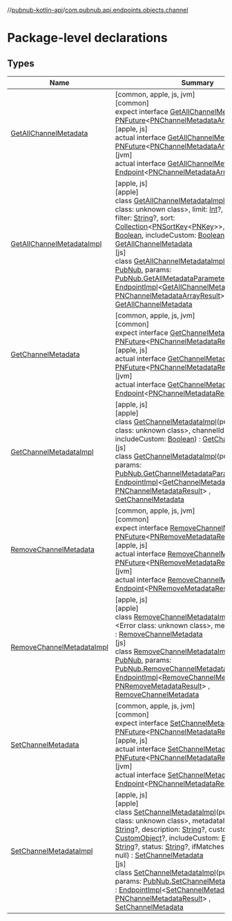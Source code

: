 //[pubnub-kotlin-api](../../index.md)/[com.pubnub.api.endpoints.objects.channel](index.md)

# Package-level declarations

## Types

| Name | Summary |
|---|---|
| [GetAllChannelMetadata](-get-all-channel-metadata/index.md) | [common, apple, js, jvm]<br>[common]<br>expect interface [GetAllChannelMetadata](-get-all-channel-metadata/index.md) : [PNFuture](../../../../pubnub-kotlin/pubnub-kotlin-core-api/pubnub-kotlin-core-api/com.pubnub.kmp/-p-n-future/index.md)&lt;[PNChannelMetadataArrayResult](../com.pubnub.api.models.consumer.objects.channel/-p-n-channel-metadata-array-result/index.md)&gt; <br>[apple, js]<br>actual interface [GetAllChannelMetadata](-get-all-channel-metadata/index.md) : [PNFuture](../../../../pubnub-kotlin/pubnub-kotlin-core-api/pubnub-kotlin-core-api/com.pubnub.kmp/-p-n-future/index.md)&lt;[PNChannelMetadataArrayResult](../com.pubnub.api.models.consumer.objects.channel/-p-n-channel-metadata-array-result/index.md)&gt; <br>[jvm]<br>actual interface [GetAllChannelMetadata](-get-all-channel-metadata/index.md) : [Endpoint](../../../../pubnub-kotlin/pubnub-kotlin-core-api/pubnub-kotlin-core-api/com.pubnub.api/-endpoint/index.md)&lt;[PNChannelMetadataArrayResult](../../../../pubnub-kotlin/pubnub-kotlin-api/pubnub-kotlin-api/com.pubnub.api.models.consumer.objects.channel/-p-n-channel-metadata-array-result/index.md)&gt; |
| [GetAllChannelMetadataImpl](../../../../pubnub-kotlin/pubnub-kotlin-api/pubnub-kotlin-api/com.pubnub.api.endpoints.objects.channel/[js]-get-all-channel-metadata-impl/index.md) | [apple, js]<br>[apple]<br>class [GetAllChannelMetadataImpl]([apple]-get-all-channel-metadata-impl/index.md)(pubnub: <!---  GfmCommand {"@class":"org.jetbrains.dokka.gfm.ResolveLinkGfmCommand","dri":{"packageName":"","classNames":"<Error class: unknown class>","callable":null,"target":{"@class":"org.jetbrains.dokka.links.PointingToDeclaration"},"extra":null}} --->&lt;Error class: unknown class&gt;<!--- --->, limit: [Int](https://kotlinlang.org/api/core/kotlin-stdlib/kotlin/-int/index.html)?, page: [PNPage](../../../../pubnub-kotlin/pubnub-kotlin-core-api/pubnub-kotlin-core-api/com.pubnub.api.models.consumer.objects/-p-n-page/index.md)?, filter: [String](https://kotlinlang.org/api/core/kotlin-stdlib/kotlin/-string/index.html)?, sort: [Collection](https://kotlinlang.org/api/core/kotlin-stdlib/kotlin.collections/-collection/index.html)&lt;[PNSortKey](../com.pubnub.api.models.consumer.objects/-p-n-sort-key/index.md)&lt;[PNKey](../com.pubnub.api.models.consumer.objects/-p-n-key/index.md)&gt;&gt;, includeCount: [Boolean](https://kotlinlang.org/api/core/kotlin-stdlib/kotlin/-boolean/index.html), includeCustom: [Boolean](https://kotlinlang.org/api/core/kotlin-stdlib/kotlin/-boolean/index.html)) : [GetAllChannelMetadata](-get-all-channel-metadata/index.md)<br>[js]<br>class [GetAllChannelMetadataImpl]([js]-get-all-channel-metadata-impl/index.md)(pubnub: [PubNub](../[root]/-pub-nub/index.md), params: [PubNub.GetAllMetadataParameters](../[root]/-pub-nub/-get-all-metadata-parameters/index.md)) : [EndpointImpl](../com.pubnub.api/-endpoint-impl/index.md)&lt;[GetAllChannelMetadataResponse](../[root]/-get-all-channel-metadata-response/index.md), [PNChannelMetadataArrayResult](../com.pubnub.api.models.consumer.objects.channel/-p-n-channel-metadata-array-result/index.md)&gt; , [GetAllChannelMetadata](-get-all-channel-metadata/index.md) |
| [GetChannelMetadata](-get-channel-metadata/index.md) | [common, apple, js, jvm]<br>[common]<br>expect interface [GetChannelMetadata](-get-channel-metadata/index.md) : [PNFuture](../../../../pubnub-kotlin/pubnub-kotlin-core-api/pubnub-kotlin-core-api/com.pubnub.kmp/-p-n-future/index.md)&lt;[PNChannelMetadataResult](../com.pubnub.api.models.consumer.objects.channel/-p-n-channel-metadata-result/index.md)&gt; <br>[apple, js]<br>actual interface [GetChannelMetadata](-get-channel-metadata/index.md) : [PNFuture](../../../../pubnub-kotlin/pubnub-kotlin-core-api/pubnub-kotlin-core-api/com.pubnub.kmp/-p-n-future/index.md)&lt;[PNChannelMetadataResult](../com.pubnub.api.models.consumer.objects.channel/-p-n-channel-metadata-result/index.md)&gt; <br>[jvm]<br>actual interface [GetChannelMetadata](-get-channel-metadata/index.md) : [Endpoint](../../../../pubnub-kotlin/pubnub-kotlin-core-api/pubnub-kotlin-core-api/com.pubnub.api/-endpoint/index.md)&lt;[PNChannelMetadataResult](../../../../pubnub-kotlin/pubnub-kotlin-api/pubnub-kotlin-api/com.pubnub.api.models.consumer.objects.channel/-p-n-channel-metadata-result/index.md)&gt; |
| [GetChannelMetadataImpl](../../../../pubnub-kotlin/pubnub-kotlin-api/pubnub-kotlin-api/com.pubnub.api.endpoints.objects.channel/[js]-get-channel-metadata-impl/index.md) | [apple, js]<br>[apple]<br>class [GetChannelMetadataImpl]([apple]-get-channel-metadata-impl/index.md)(pubnub: <!---  GfmCommand {"@class":"org.jetbrains.dokka.gfm.ResolveLinkGfmCommand","dri":{"packageName":"","classNames":"<Error class: unknown class>","callable":null,"target":{"@class":"org.jetbrains.dokka.links.PointingToDeclaration"},"extra":null}} --->&lt;Error class: unknown class&gt;<!--- --->, channelId: [String](https://kotlinlang.org/api/core/kotlin-stdlib/kotlin/-string/index.html), includeCustom: [Boolean](https://kotlinlang.org/api/core/kotlin-stdlib/kotlin/-boolean/index.html)) : [GetChannelMetadata](-get-channel-metadata/index.md)<br>[js]<br>class [GetChannelMetadataImpl]([js]-get-channel-metadata-impl/index.md)(pubnub: [PubNub](../[root]/-pub-nub/index.md), params: [PubNub.GetChannelMetadataParameters](../[root]/-pub-nub/-get-channel-metadata-parameters/index.md)) : [EndpointImpl](../com.pubnub.api/-endpoint-impl/index.md)&lt;[GetChannelMetadataResponse](../[root]/-get-channel-metadata-response/index.md), [PNChannelMetadataResult](../com.pubnub.api.models.consumer.objects.channel/-p-n-channel-metadata-result/index.md)&gt; , [GetChannelMetadata](-get-channel-metadata/index.md) |
| [RemoveChannelMetadata](-remove-channel-metadata/index.md) | [common, apple, js, jvm]<br>[common]<br>expect interface [RemoveChannelMetadata](-remove-channel-metadata/index.md) : [PNFuture](../../../../pubnub-kotlin/pubnub-kotlin-core-api/pubnub-kotlin-core-api/com.pubnub.kmp/-p-n-future/index.md)&lt;[PNRemoveMetadataResult](../com.pubnub.api.models.consumer.objects/-p-n-remove-metadata-result/index.md)&gt; <br>[apple, js]<br>actual interface [RemoveChannelMetadata](-remove-channel-metadata/index.md) : [PNFuture](../../../../pubnub-kotlin/pubnub-kotlin-core-api/pubnub-kotlin-core-api/com.pubnub.kmp/-p-n-future/index.md)&lt;[PNRemoveMetadataResult](../com.pubnub.api.models.consumer.objects/-p-n-remove-metadata-result/index.md)&gt; <br>[jvm]<br>actual interface [RemoveChannelMetadata](-remove-channel-metadata/index.md) : [Endpoint](../../../../pubnub-kotlin/pubnub-kotlin-core-api/pubnub-kotlin-core-api/com.pubnub.api/-endpoint/index.md)&lt;[PNRemoveMetadataResult](../../../../pubnub-kotlin/pubnub-kotlin-api/pubnub-kotlin-api/com.pubnub.api.models.consumer.objects/-p-n-remove-metadata-result/index.md)&gt; |
| [RemoveChannelMetadataImpl](../../../../pubnub-kotlin/pubnub-kotlin-api/pubnub-kotlin-api/com.pubnub.api.endpoints.objects.channel/[js]-remove-channel-metadata-impl/index.md) | [apple, js]<br>[apple]<br>class [RemoveChannelMetadataImpl]([apple]-remove-channel-metadata-impl/index.md)(pubnub: <!---  GfmCommand {"@class":"org.jetbrains.dokka.gfm.ResolveLinkGfmCommand","dri":{"packageName":"","classNames":"<Error class: unknown class>","callable":null,"target":{"@class":"org.jetbrains.dokka.links.PointingToDeclaration"},"extra":null}} --->&lt;Error class: unknown class&gt;<!--- --->, metadataId: [String](https://kotlinlang.org/api/core/kotlin-stdlib/kotlin/-string/index.html)) : [RemoveChannelMetadata](-remove-channel-metadata/index.md)<br>[js]<br>class [RemoveChannelMetadataImpl]([js]-remove-channel-metadata-impl/index.md)(pubnub: [PubNub](../[root]/-pub-nub/index.md), params: [PubNub.RemoveChannelMetadataParameters](../[root]/-pub-nub/-remove-channel-metadata-parameters/index.md)) : [EndpointImpl](../com.pubnub.api/-endpoint-impl/index.md)&lt;[RemoveChannelMetadataResponse](../[root]/-remove-channel-metadata-response/index.md), [PNRemoveMetadataResult](../com.pubnub.api.models.consumer.objects/-p-n-remove-metadata-result/index.md)&gt; , [RemoveChannelMetadata](-remove-channel-metadata/index.md) |
| [SetChannelMetadata](-set-channel-metadata/index.md) | [common, apple, js, jvm]<br>[common]<br>expect interface [SetChannelMetadata](-set-channel-metadata/index.md) : [PNFuture](../../../../pubnub-kotlin/pubnub-kotlin-core-api/pubnub-kotlin-core-api/com.pubnub.kmp/-p-n-future/index.md)&lt;[PNChannelMetadataResult](../com.pubnub.api.models.consumer.objects.channel/-p-n-channel-metadata-result/index.md)&gt; <br>[apple, js]<br>actual interface [SetChannelMetadata](-set-channel-metadata/index.md) : [PNFuture](../../../../pubnub-kotlin/pubnub-kotlin-core-api/pubnub-kotlin-core-api/com.pubnub.kmp/-p-n-future/index.md)&lt;[PNChannelMetadataResult](../com.pubnub.api.models.consumer.objects.channel/-p-n-channel-metadata-result/index.md)&gt; <br>[jvm]<br>actual interface [SetChannelMetadata](-set-channel-metadata/index.md) : [Endpoint](../../../../pubnub-kotlin/pubnub-kotlin-core-api/pubnub-kotlin-core-api/com.pubnub.api/-endpoint/index.md)&lt;[PNChannelMetadataResult](../../../../pubnub-kotlin/pubnub-kotlin-api/pubnub-kotlin-api/com.pubnub.api.models.consumer.objects.channel/-p-n-channel-metadata-result/index.md)&gt; |
| [SetChannelMetadataImpl](../../../../pubnub-kotlin/pubnub-kotlin-api/pubnub-kotlin-api/com.pubnub.api.endpoints.objects.channel/[js]-set-channel-metadata-impl/index.md) | [apple, js]<br>[apple]<br>class [SetChannelMetadataImpl]([apple]-set-channel-metadata-impl/index.md)(pubnub: <!---  GfmCommand {"@class":"org.jetbrains.dokka.gfm.ResolveLinkGfmCommand","dri":{"packageName":"","classNames":"<Error class: unknown class>","callable":null,"target":{"@class":"org.jetbrains.dokka.links.PointingToDeclaration"},"extra":null}} --->&lt;Error class: unknown class&gt;<!--- --->, metadataId: [String](https://kotlinlang.org/api/core/kotlin-stdlib/kotlin/-string/index.html), name: [String](https://kotlinlang.org/api/core/kotlin-stdlib/kotlin/-string/index.html)?, description: [String](https://kotlinlang.org/api/core/kotlin-stdlib/kotlin/-string/index.html)?, custom: [CustomObject](../com.pubnub.kmp/-custom-object/index.md)?, includeCustom: [Boolean](https://kotlinlang.org/api/core/kotlin-stdlib/kotlin/-boolean/index.html), type: [String](https://kotlinlang.org/api/core/kotlin-stdlib/kotlin/-string/index.html)?, status: [String](https://kotlinlang.org/api/core/kotlin-stdlib/kotlin/-string/index.html)?, ifMatchesEtag: [String](https://kotlinlang.org/api/core/kotlin-stdlib/kotlin/-string/index.html)? = null) : [SetChannelMetadata](-set-channel-metadata/index.md)<br>[js]<br>class [SetChannelMetadataImpl]([js]-set-channel-metadata-impl/index.md)(pubnub: [PubNub](../[root]/-pub-nub/index.md), params: [PubNub.SetChannelMetadataParameters](../[root]/-pub-nub/-set-channel-metadata-parameters/index.md)) : [EndpointImpl](../com.pubnub.api/-endpoint-impl/index.md)&lt;[SetChannelMetadataResponse](../[root]/-set-channel-metadata-response/index.md), [PNChannelMetadataResult](../com.pubnub.api.models.consumer.objects.channel/-p-n-channel-metadata-result/index.md)&gt; , [SetChannelMetadata](-set-channel-metadata/index.md) |
